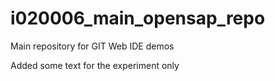 # i020006_main_opensap_repo
Main repository for GIT Web IDE demos

Added some text for the experiment only
